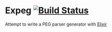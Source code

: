 # Expeg [![Build Status](https://travis-ci.org/lminaudier/expeg.png?branch=master)](https://travis-ci.org/lminaudier/expeg)

Attempt to write a PEG parser generator with [Elixir](http://elixir-lang.org)
